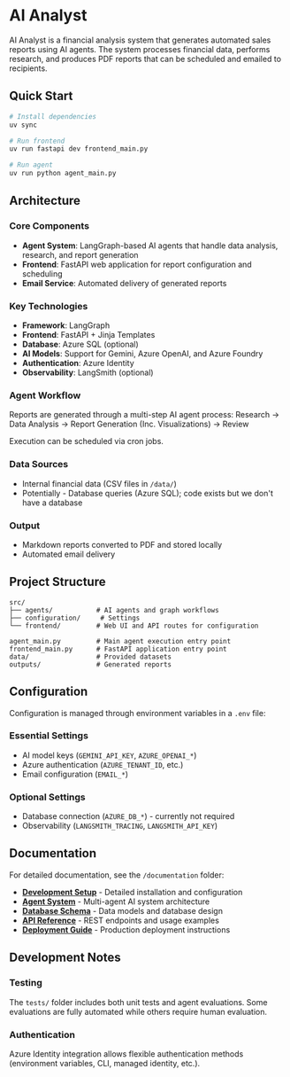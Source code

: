 # AI Analyst

AI Analyst is a financial analysis system that generates automated sales reports using AI agents. The system processes financial data, performs research, and produces PDF reports that can be scheduled and emailed to recipients.

## Quick Start

```bash
# Install dependencies
uv sync

# Run frontend
uv run fastapi dev frontend_main.py

# Run agent
uv run python agent_main.py
```

## Architecture

### Core Components

- **Agent System**: LangGraph-based AI agents that handle data analysis, research, and report generation
- **Frontend**: FastAPI web application for report configuration and scheduling
- **Email Service**: Automated delivery of generated reports

### Key Technologies

- **Framework**: LangGraph
- **Frontend**: FastAPI + Jinja Templates
- **Database**: Azure SQL (optional)
- **AI Models**: Support for Gemini, Azure OpenAI, and Azure Foundry
- **Authentication**: Azure Identity
- **Observability**: LangSmith (optional)

### Agent Workflow

Reports are generated through a multi-step AI agent process:
Research → Data Analysis → Report Generation (Inc. Visualizations) → Review

Execution can be scheduled via cron jobs.

### Data Sources

- Internal financial data (CSV files in `/data/`)
- Potentially - Database queries (Azure SQL); code exists but we don't have a database

### Output

- Markdown reports converted to PDF and stored locally
- Automated email delivery

## Project Structure

```text
src/
├── agents/           # AI agents and graph workflows
├── configuration/     # Settings
└── frontend/         # Web UI and API routes for configuration

agent_main.py         # Main agent execution entry point
frontend_main.py      # FastAPI application entry point
data/                 # Provided datasets
outputs/              # Generated reports
```

## Configuration

Configuration is managed through environment variables in a `.env` file:

### Essential Settings

- AI model keys (`GEMINI_API_KEY`, `AZURE_OPENAI_*`)
- Azure authentication (`AZURE_TENANT_ID`, etc.)
- Email configuration (`EMAIL_*`)

### Optional Settings

- Database connection (`AZURE_DB_*`) - currently not required
- Observability (`LANGSMITH_TRACING`, `LANGSMITH_API_KEY`)

## Documentation

For detailed documentation, see the `/documentation` folder:

- **[Development Setup](documentation/setup.md)** - Detailed installation and configuration
- **[Agent System](documentation/architecture/agents.md)** - Multi-agent AI system architecture
- **[Database Schema](documentation/architecture/database.md)** - Data models and database design
- **[API Reference](documentation/api.md)** - REST endpoints and usage examples
- **[Deployment Guide](documentation/deployment.md)** - Production deployment instructions

## Development Notes

### Testing

The `tests/` folder includes both unit tests and agent evaluations. Some evaluations are fully automated while others require human evaluation.

### Authentication

Azure Identity integration allows flexible authentication methods (environment variables, CLI, managed identity, etc.).
